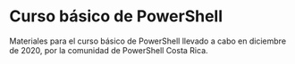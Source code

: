 # Curso básico de PowerShell
Materiales para el curso básico de PowerShell llevado a cabo en diciembre de 2020, por la comunidad de PowerShell Costa Rica.
